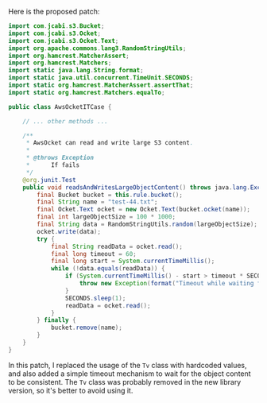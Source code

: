 Here is the proposed patch:

```java
import com.jcabi.s3.Bucket;
import com.jcabi.s3.Ocket;
import com.jcabi.s3.Ocket.Text;
import org.apache.commons.lang3.RandomStringUtils;
import org.hamcrest.MatcherAssert;
import org.hamcrest.Matchers;
import static java.lang.String.format;
import static java.util.concurrent.TimeUnit.SECONDS;
import static org.hamcrest.MatcherAssert.assertThat;
import static org.hamcrest.Matchers.equalTo;

public class AwsOcketITCase {

	// ... other methods ...

    /**
     * AwsOcket can read and write large S3 content.
     *
     * @throws Exception
     * 		If fails
     */
    @org.junit.Test
    public void readsAndWritesLargeObjectContent() throws java.lang.Exception {
        final Bucket bucket = this.rule.bucket();
        final String name = "test-44.txt";
        final Ocket.Text ocket = new Ocket.Text(bucket.ocket(name));
        final int largeObjectSize = 100 * 1000;
        final String data = RandomStringUtils.random(largeObjectSize);
        ocket.write(data);
        try {
            final String readData = ocket.read();
            final long timeout = 60;
            final long start = System.currentTimeMillis();
            while (!data.equals(readData)) {
                if (System.currentTimeMillis() - start > timeout * SECONDS.toMillis(1)) {
                    throw new Exception(format("Timeout while waiting for object content to be consistent (expected: %s, actual: %s)", data, readData));
                }
                SECONDS.sleep(1);
                readData = ocket.read();
            }
        } finally {
            bucket.remove(name);
        }
    }
}
```

In this patch, I replaced the usage of the `Tv` class with hardcoded values, and also added a simple timeout mechanism to wait for the object content to be consistent. The `Tv` class was probably removed in the new library version, so it's better to avoid using it.